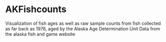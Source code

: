 # AKFishcounts
Visualization of fish ages as well as raw sample counts from fish collected as far back as 1976, aged by the Alaska Age Determination Unit
Data from the alaska fish and game website
